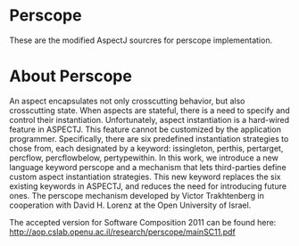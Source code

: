 Perscope
==============================
These are the modified AspectJ sourcres for perscope implementation.


About Perscope
==============================

An aspect encapsulates not only crosscutting behavior, but also crosscutting state. When aspects are stateful, there is 
a need to specify and control their instantiation. Unfortunately, aspect instantiation is a hard-wired feature in 
ASPECTJ. This feature cannot be customized by the application programmer. Specifically, there are six predefined 
instantiation strategies to chose from, each designated by a keyword: issingleton, perthis, pertarget, percflow, 
percflowbelow, pertypewithin. In this work, we introduce a new language keyword perscope and a mechanism that lets 
third-parties define custom aspect instantiation strategies. This new keyword replaces the six existing keywords in 
ASPECTJ, and reduces the need for introducing future ones. The perscope mechanism developed by Victor Trakhtenberg in 
cooperation with David H. Lorenz at the Open University of Israel.

The accepted version for Software Composition 2011 can be found here: http://aop.cslab.openu.ac.il/research/perscope/mainSC11.pdf

